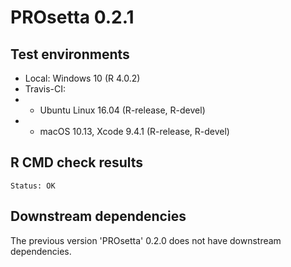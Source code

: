 # PROsetta 0.2.1

## Test environments

* Local: Windows 10 (R 4.0.2)
* Travis-CI:
* * Ubuntu Linux 16.04 (R-release, R-devel)
* * macOS 10.13, Xcode 9.4.1 (R-release, R-devel)

## R CMD check results

```
Status: OK
```

## Downstream dependencies

The previous version 'PROsetta' 0.2.0 does not have downstream dependencies.
